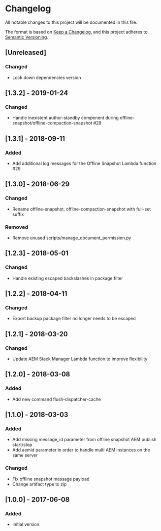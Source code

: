 # Changelog
All notable changes to this project will be documented in this file.

The format is based on [Keep a Changelog](https://keepachangelog.com/en/1.0.0/),
and this project adheres to [Semantic Versioning](https://semver.org/spec/v2.0.0.html).

## [Unreleased]

### Changed
- Lock down dependencies version

## [1.3.2] - 2019-01-24

### Changed
- Handle inexistent author-standby component during offline-snapshot/offline-compaction-snapshot #28

## [1.3.1] - 2018-09-11

### Added
- Add additional log messages for the Offline Snapshot Lambda function #29

## [1.3.0] - 2018-06-29

### Changed
- Rename offline-snapshot, offline-compaction-snapshot with full-set suffix

### Removed
- Remove unused scripts/manage_document_permission.py

## [1.2.3] - 2018-05-01

### Changed
- Handle existing escaped backslashes in package filter

## [1.2.2] - 2018-04-11

### Changed
- Export backup package filter no longer needs to be escaped

## [1.2.1] - 2018-03-20

### Changed
- Update AEM Stack Manager Lambda function to improve flexibility

## [1.2.0] - 2018-03-08

### Added
- Add new command flush-dispatcher-cache

## [1.1.0] - 2018-03-03

### Added
- Add missing message_id parameter from offline snapshot AEM publish start/stop
- Add aemid parameter in order to handle multi AEM instances on the same server

### Changed
- Fix offline snapshot message payload
- Change artifact type to zip

## [1.0.0] - 2017-06-08

### Added
- Initial version

